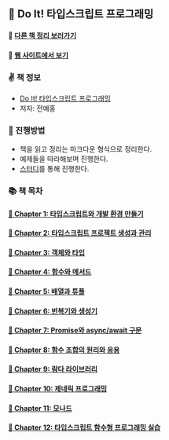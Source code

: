 ## 🐤 Do It! 타입스크립트 프로그래밍

#### 🥕 [다른 책 정리 보러가기](https://github.com/saseungmin/reading_books_record_repository)   
#### 🥕 [웹 사이트에서 보기](https://saseungmin.github.io/reading_books_record_repository/docs/typescript/do-it-typescript/table-of-contents)

### ✌️ 책 정보
- [Do It! 타입스크립트 프로그래밍](http://www.yes24.com/Product/Goods/89328106?OzSrank=1)
- 저자: 전예홍

### 🎯 진행방법
- 책을 읽고 정리는 마크다운 형식으로 정리한다.
- 예제들을 따라해보며 진행한다.
- [스터디](https://github.com/Fortuna-Study/learning-typescript)를 통해 진행한다.

### 📚 책 목차

#### [🎈 Chapter 1: 타입스크립트와 개발 환경 만들기](https://github.com/saseungmin/typescript_programming_study/tree/master/Chapter%201)

#### [🎈 Chapter 2: 타입스크립트 프로젝트 생성과 관리](https://github.com/saseungmin/typescript_programming_study/tree/master/Chapter%202)

#### [🎈 Chapter 3: 객체와 타입](https://github.com/saseungmin/typescript_programming_study/tree/master/Chapter%203)

#### [🎈 Chapter 4: 함수와 메서드](https://github.com/saseungmin/typescript_programming_study/tree/master/Chapter%204)

#### [🎈 Chapter 5: 배열과 튜플](https://github.com/saseungmin/typescript_programming_study/tree/master/Chapter%205)

#### [🎈 Chapter 6: 반복기와 생성기](https://github.com/saseungmin/typescript_programming_study/tree/master/Chapter%206)

#### [🎈 Chapter 7: Promise와 async/await 구문](https://github.com/saseungmin/typescript_programming_study/tree/master/Chapter%207)

#### [🎈 Chapter 8: 함수 조합의 원리와 응용](https://github.com/saseungmin/typescript_programming_study/tree/master/Chapter%208)

#### [🎈 Chapter 9: 람다 라이브러리](https://github.com/saseungmin/typescript_programming_study/tree/master/Chapter%209)

#### [🎈 Chapter 10: 제네릭 프로그래밍](https://github.com/saseungmin/typescript_programming_study/tree/master/Chapter%2010)

#### [🎈 Chapter 11: 모나드](https://github.com/saseungmin/typescript_programming_study/tree/master/Chapter%2011)

#### [🎈 Chapter 12: 타입스크립트 함수형 프로그래밍 실습](https://github.com/saseungmin/typescript_programming_study/tree/master/Chapter%2012)
